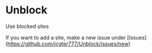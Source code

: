 # Unblock
Use blocked sites

If you want to add a site, make a new issue under [Issues] (https://github.com/jcgter777/Unblock/issues/new)
